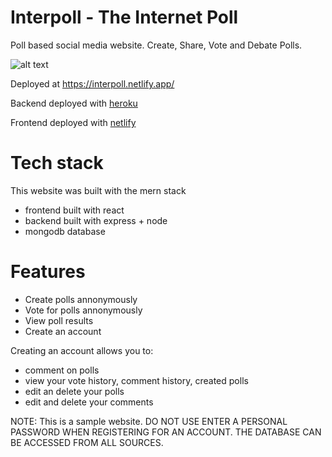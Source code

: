 # Interpoll - The Internet Poll

Poll based social media website. Create, Share, Vote and Debate Polls.

![alt text][image]

[image]: https://i.imgur.com/ECYCxkN.png "Website Image"

Deployed at https://interpoll.netlify.app/

Backend deployed with [heroku](https://www.heroku.com)

Frontend deployed with [netlify](https://www.netlify.com/)

# Tech stack
This website was built with the mern stack
- frontend built with react
- backend built with express + node 
- mongodb database

# Features
- Create polls annonymously
- Vote for polls annonymously
- View poll results 
- Create an account


Creating an account allows you to:
  - comment on polls
  - view your vote history, comment history, created polls
  - edit an delete your polls 
  - edit and delete your comments


NOTE: This is a sample website. 
DO NOT USE ENTER A PERSONAL PASSWORD WHEN REGISTERING FOR AN ACCOUNT.
THE DATABASE CAN BE ACCESSED FROM ALL SOURCES.


